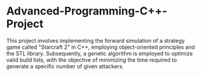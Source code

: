 # Advanced-Programming-C++-Project
This project involves implementing the forward simulation of a strategy game called "Starcraft 2" in C++, employing object-oriented principles and the STL library. Subsequently, a genetic algorithm is employed to optimize valid build lists, with the objective of minimizing the time required to generate a specific number of given attackers.
